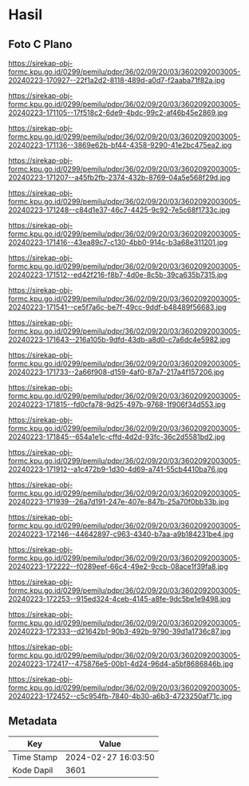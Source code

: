 # Hasil

## Foto C Plano

https://sirekap-obj-formc.kpu.go.id/0299/pemilu/pdpr/36/02/09/20/03/3602092003005-20240223-170927--22f1a2d2-8118-489d-a0d7-f2aaba71f82a.jpg

https://sirekap-obj-formc.kpu.go.id/0299/pemilu/pdpr/36/02/09/20/03/3602092003005-20240223-171105--17f518c2-6de9-4bdc-99c2-af46b45e2869.jpg

https://sirekap-obj-formc.kpu.go.id/0299/pemilu/pdpr/36/02/09/20/03/3602092003005-20240223-171136--3869e62b-bf44-4358-9290-41e2bc475ea2.jpg

https://sirekap-obj-formc.kpu.go.id/0299/pemilu/pdpr/36/02/09/20/03/3602092003005-20240223-171207--a45fb2fb-2374-432b-8769-04a5e568f29d.jpg

https://sirekap-obj-formc.kpu.go.id/0299/pemilu/pdpr/36/02/09/20/03/3602092003005-20240223-171248--c84d1e37-46c7-4425-9c92-7e5c68f1733c.jpg

https://sirekap-obj-formc.kpu.go.id/0299/pemilu/pdpr/36/02/09/20/03/3602092003005-20240223-171416--43ea89c7-c130-4bb0-914c-b3a68e311201.jpg

https://sirekap-obj-formc.kpu.go.id/0299/pemilu/pdpr/36/02/09/20/03/3602092003005-20240223-171512--ed42f216-f8b7-4d0e-8c5b-39ca635b7315.jpg

https://sirekap-obj-formc.kpu.go.id/0299/pemilu/pdpr/36/02/09/20/03/3602092003005-20240223-171541--ce5f7a6c-be7f-49cc-9ddf-b48489f56683.jpg

https://sirekap-obj-formc.kpu.go.id/0299/pemilu/pdpr/36/02/09/20/03/3602092003005-20240223-171643--216a105b-9dfd-43db-a8d0-c7a6dc4e5982.jpg

https://sirekap-obj-formc.kpu.go.id/0299/pemilu/pdpr/36/02/09/20/03/3602092003005-20240223-171733--2a66f908-d159-4af0-87a7-217a4f157206.jpg

https://sirekap-obj-formc.kpu.go.id/0299/pemilu/pdpr/36/02/09/20/03/3602092003005-20240223-171815--fd0cfa78-9d25-497b-9768-1f906f34d553.jpg

https://sirekap-obj-formc.kpu.go.id/0299/pemilu/pdpr/36/02/09/20/03/3602092003005-20240223-171845--654a1e1c-cffd-4d2d-93fc-36c2d5581bd2.jpg

https://sirekap-obj-formc.kpu.go.id/0299/pemilu/pdpr/36/02/09/20/03/3602092003005-20240223-171912--a1c472b9-1d30-4d69-a741-55cb4410ba76.jpg

https://sirekap-obj-formc.kpu.go.id/0299/pemilu/pdpr/36/02/09/20/03/3602092003005-20240223-171939--26a7d191-247e-407e-847b-25a70f0bb33b.jpg

https://sirekap-obj-formc.kpu.go.id/0299/pemilu/pdpr/36/02/09/20/03/3602092003005-20240223-172146--44642897-c963-4340-b7aa-a9b184231be4.jpg

https://sirekap-obj-formc.kpu.go.id/0299/pemilu/pdpr/36/02/09/20/03/3602092003005-20240223-172222--f0289eef-66c4-49e2-9ccb-08ace1f39fa8.jpg

https://sirekap-obj-formc.kpu.go.id/0299/pemilu/pdpr/36/02/09/20/03/3602092003005-20240223-172253--915ed324-4ceb-4145-a8fe-9dc5be1e9498.jpg

https://sirekap-obj-formc.kpu.go.id/0299/pemilu/pdpr/36/02/09/20/03/3602092003005-20240223-172333--d21642b1-90b3-492b-9790-39d1a1736c87.jpg

https://sirekap-obj-formc.kpu.go.id/0299/pemilu/pdpr/36/02/09/20/03/3602092003005-20240223-172417--475876e5-00b1-4d24-96d4-a5bf8686846b.jpg

https://sirekap-obj-formc.kpu.go.id/0299/pemilu/pdpr/36/02/09/20/03/3602092003005-20240223-172452--c5c954fb-7840-4b30-a6b3-4723250af71c.jpg


## Metadata

| Key        | Value               |
| ---------- | ------------------- |
| Time Stamp | 2024-02-27 16:03:50 |
| Kode Dapil | 3601                |



